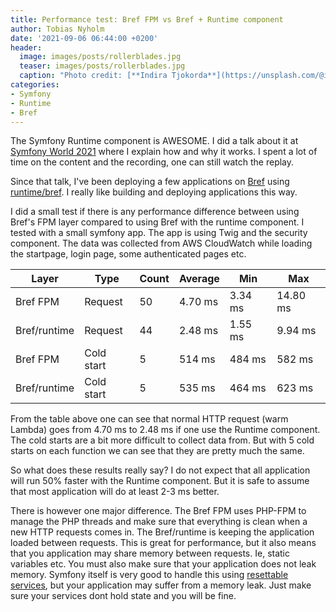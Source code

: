 ```yaml
---
title: Performance test: Bref FPM vs Bref + Runtime component
author: Tobias Nyholm
date: '2021-09-06 06:44:00 +0200'
header:
  image: images/posts/rollerblades.jpg
  teaser: images/posts/rollerblades.jpg
  caption: "Photo credit: [**Indira Tjokorda**](https://unsplash.com/@indiratjokorda)"
categories:
- Symfony
- Runtime
- Bref
---
```


The Symfony Runtime component is AWESOME. I did a talk about it at
[Symfony World 2021](https://live.symfony.com/2021-world/) where I explain how and
why it works. I spent a lot of time on the content and the recording, one can still
watch the replay.

Since that talk, I've been deploying a few applications on [Bref](https://bref.sh/)
using [runtime/bref](https://github.com/php-runtime/bref). I really like building
and deploying applications this way.

I did a small test if there is any performance difference between using Bref's FPM
layer compared to using Bref with the runtime component. I tested with a small
symfony app. The app is using Twig and the security component. The data was collected from
AWS CloudWatch while loading the startpage, login page, some authenticated pages etc.

| Layer        | Type       | Count | Average | Min     | Max      |
|--------------|------------|-------|---------|---------|----------|
| Bref FPM     | Request    |    50 | 4.70 ms | 3.34 ms | 14.80 ms |
| Bref/runtime | Request    |    44 | 2.48 ms | 1.55 ms | 9.94 ms  |
| Bref FPM     | Cold start |     5 | 514 ms  | 484 ms  | 582 ms   |
| Bref/runtime | Cold start |     5 | 535 ms  | 464 ms  | 623 ms   |

From the table above one can see that normal HTTP request (warm Lambda) goes from
4.70 ms to 2.48 ms if one use the Runtime component. The cold starts are a bit more
difficult to collect data from. But with 5 cold starts on each function we can see
that they are pretty much the same.

So what does these results really say? I do not expect that all application will
run 50% faster with the Runtime component. But it is safe to assume that most
application will do at least 2-3 ms better.

There is however one major difference. The Bref FPM uses PHP-FPM to manage the
PHP threads and make sure that everything is clean when a new HTTP requests comes
in. The Bref/runtime is keeping the application loaded between requests. This is
great for performance, but it also means that you application may share memory between
requests. Ie, static variables etc. You must also make sure that your application
does not leak memory. Symfony itself is very good to handle this using
[resettable services](https://symfony.com/doc/current/reference/dic_tags.html#kernel-reset),
but your application may suffer from a memory leak. Just make sure your services
dont hold state and you will be fine.
